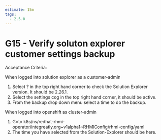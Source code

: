```yaml
---
estimate: 15m
tags:
  - 2.5.0
---
```


# G15 - Verify soluton explorer customer settings backup

Acceptance Criteria:

When logged into solution explorer as a customer-admin

1. Select ? in the top right hand corner to check the Solution Explorer version. It should be 2.26.1.
2. Select the settings cog in the top right hand corner, it should be active.
3. From the backup drop down menu select a time to do the backup.

When logged into openshift as cluster-admin

1. Goto <openshift-cluster>k8s/ns/redhat-rhmi-operator/integreatly.org~v1alpha1~RHMIConfig/rhmi-config/yaml
2. The time you have selected from the Solution-Explorer should be here.

